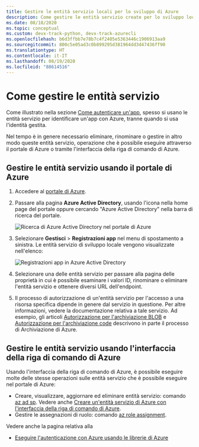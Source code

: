 ```yaml
---
title: Gestire le entità servizio locali per lo sviluppo di Azure
description: Come gestire le entità servizio create per lo sviluppo locale usando il portale di Azure o l'interfaccia della riga di comando di Azure.
ms.date: 08/18/2020
ms.topic: conceptual
ms.custom: devx-track-python, devx-track-azurecli
ms.openlocfilehash: b6d3ffbb7e78b7c4f2405e5363446c1906913aa9
ms.sourcegitcommit: 800c5e05ad3c0b899295d381964dd3d47436ff90
ms.translationtype: HT
ms.contentlocale: it-IT
ms.lasthandoff: 08/19/2020
ms.locfileid: "88614516"
---
```

# <a name="how-to-manage-service-principals"></a>Come gestire le entità servizio

Come illustrato nella sezione [Come autenticare un'app](azure-sdk-authenticate.md), spesso si usano le entità servizio per identificare un'app con Azure, tranne quando si usa l'identità gestita.

Nel tempo è in genere necessario eliminare, rinominare o gestire in altro modo queste entità servizio, operazione che è possibile eseguire attraverso il portale di Azure o tramite l'interfaccia della riga di comando di Azure.

## <a name="manage-service-principals-using-the-azure-portal"></a>Gestire le entità servizio usando il portale di Azure

1. Accedere al [portale di Azure](https://portal.azure.com).

1. Passare alla pagina **Azure Active Directory**, usando l'icona nella home page del portale oppure cercando "Azure Active Directory" nella barra di ricerca del portale.

    ![Ricerca di Azure Active Directory nel portale di Azure](media/how-to-manage-service-principals/azure-ad-portal-search.png)

1. Selezionare **Gestisci** > **Registrazioni app** nel menu di spostamento a sinistra. Le entità servizio di sviluppo locale vengono visualizzate nell'elenco:

    ![Registrazioni app in Azure Active Directory](media/how-to-manage-service-principals/azure-ad-app-registrations.png)

1. Selezionare una delle entità servizio per passare alla pagina delle proprietà in cui è possibile esaminare i valori ID, rinominare o eliminare l'entità servizio e ottenere diversi URL dell'endpoint.

1. Il processo di autorizzazione di un'entità servizio per l'accesso a una risorsa specifica dipende in genere dal servizio in questione. Per altre informazioni, vedere la documentazione relativa a tale servizio. Ad esempio, gli articoli [Autorizzazione per l'archiviazione BLOB](/azure/storage/common/storage-auth-aad-rbac-portal) e [Autorizzazione per l'archiviazione code](/azure/storage/common/storage-auth-aad-rbac-portal) descrivono in parte il processo di Archiviazione di Azure.

## <a name="manage-service-principals-using-the-azure-cli"></a>Gestire le entità servizio usando l'interfaccia della riga di comando di Azure

Usando l'interfaccia della riga di comando di Azure, è possibile eseguire molte delle stesse operazioni sulle entità servizio che è possibile eseguire nel portale di Azure:

- Creare, visualizzare, aggiornare ed eliminare entità servizio: comando [az ad sp](/cli/azure/ad/sp?view=azure-cli-latest). Vedere anche [Creare un'entità servizio di Azure con l'interfaccia della riga di comando di Azure](/cli/azure/create-an-azure-service-principal-azure-cli?view=azure-cli-latest).
- Gestire le assegnazioni di ruolo: comando [az role assignment](/cli/azure/role/assignment?view=azure-cli-latest).

Vedere anche la pagina relativa alla

- [Eseguire l'autenticazione con Azure usando le librerie di Azure](azure-sdk-authenticate.md)
